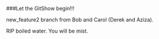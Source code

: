 ###Let the GitShow begin!!!

new_feature2 branch from Bob and Carol (Derek and Aziza).  

RIP boiled water.  You will be mist.  
